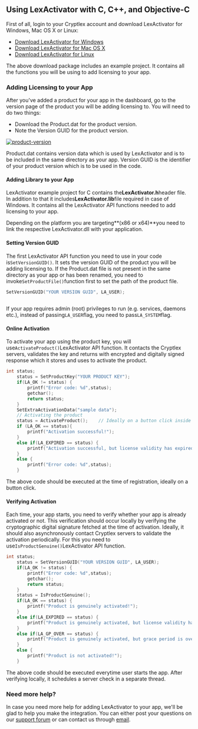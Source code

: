 ## Using LexActivator with C, C++, and Objective-C

First of all, login to your Cryptlex account and download LexActivator for Windows, Mac OS X or Linux:

* [Download LexActivator for Windows](https://cryptlex.com/app/api)
* [Download LexActivator for Mac OS X](https://cryptlex.com/app/api)
* [Download LexActivator for Linux](https://cryptlex.com/app/api)

The above download package includes an example project. It contains all the functions you will be using to add licensing to your app.

### Adding Licensing to your App

After you've added a product for your app in the dashboard, go to the version page of the product you will be adding licensing to. You will need to do two things:

* Download the Product.dat for the product version.
* Note the Version GUID for the product version.

[![](https://cryptlex.com/public/img/docs/version.png "product-version")](https://cryptlex.com/public/img/docs/version.png)

Product.dat contains version data which is used by LexActivator and is to be included in the same directory as your app. Version GUID is the identifier of your product version which is to be used in the code.

#### Adding Library to your App

LexActivator example project for C contains the**LexActivator.h**header file. In addition to that it includes**LexActivator.lib**file required in case of Windows. It contains all the LexActivator API functions needed to add licensing to your app.

Depending on the platform you are targeting**\(x86 or x64\)**you need to link the respective LexActivator.dll with your application.

#### Setting Version GUID

The first LexActivator API function you need to use in your code is`SetVersionGUID()`. It sets the version GUID of the product you will be adding licensing to. If the Product.dat file is not present in the same directory as your app or has been renamed, you need to invoke`SetProductFile()`function first to set the path of the product file.

```c
SetVersionGUID("YOUR VERSION GUID", LA_USER);
    
```

If your app requires admin \(root\) privileges to run \(e.g. services, daemons etc.\), instead of passing`LA_USER`flag, you need to pass`LA_SYSTEM`flag.

#### Online Activation

To activate your app using the product key, you will use`ActivateProduct()`LexActivator API function. It contacts the Cryptlex servers, validates the key and returns with encrypted and digitally signed response which it stores and uses to activate the product.

```c
int status;
    status = SetProductKey("YOUR PRODUCT KEY");
	if(LA_OK != status) {
		printf("Error code: %d",status);
		getchar();
		return status;
	}
	SetExtraActivationData("sample data");
	// Activating the product
	status = ActivateProduct();    // Ideally on a button click inside a dialog
	if (LA_OK == status){
		printf("Activation successful!");
	}
    else if(LA_EXPIRED == status) {
        printf("Activation successful, but license validity has expired!");
    }
	else {
		printf("Error code: %d",status);
	}
```

The above code should be executed at the time of registration, ideally on a button click.

#### Verifying Activation

Each time, your app starts, you need to verify whether your app is already activated or not. This verification should occur locally by verifying the cryptographic digital signature fetched at the time of activation. Ideally, it should also asynchronously contact Cryptlex servers to validate the activation periodically. For this you need to use`IsProductGenuine()`LexActivator API function.

```c
int status;
	status = SetVersionGUID("YOUR VERSION GUID", LA_USER);
	if(LA_OK != status) {
		printf("Error code: %d",status);
		getchar();
		return status;
	}
	status = IsProductGenuine();
	if(LA_OK == status) {
		printf("Product is genuinely activated!");
	}
	else if(LA_EXPIRED == status) {
		printf("Product is genuinely activated, but license validity has expired!");
	}
	else if(LA_GP_OVER == status) {
		printf("Product is genuinely activated, but grace period is over!");
	}
    else {
		printf("Product is not activated!");
	}
```

The above code should be executed everytime user starts the app. After verifying locally, it schedules a server check in a separate thread.

### Need more help?

In case you need more help for adding LexActivator to your app, we'll be glad to help you make the integration. You can either post your questions on our [support forum](https://cryptlex.com/forums) or can contact us through [email](mailto:support@cryptlex.com?Subject=Using%20LexActivator).

